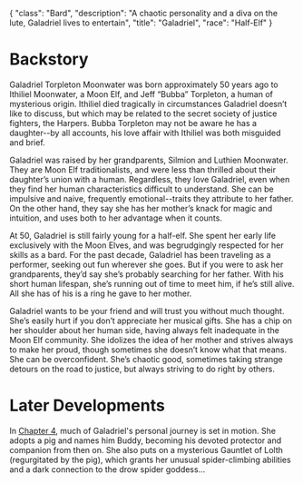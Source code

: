 {
    "class": "Bard",
    "description": "A chaotic personality and a diva on the lute, Galadriel lives to entertain",
    "title": "Galadriel",
    "race": "Half-Elf"
}

# Backstory 

Galadriel Torpleton Moonwater was born approximately 50 years ago to Ithiliel Moonwater, a Moon Elf, and Jeff “Bubba” Torpleton, a human of mysterious origin. Ithiliel died tragically in circumstances Galadriel doesn’t like to discuss, but which may be related to the secret society of justice fighters, the Harpers. Bubba Torpleton may not be aware he has a daughter--by all accounts, his love affair with Ithiliel was both misguided and brief. 

Galadriel was raised by her grandparents, Silmion and Luthien Moonwater. They are Moon Elf traditionalists, and were less than thrilled about their daughter’s union with a human. Regardless, they love Galadriel, even when they find her human characteristics difficult to understand. She can be impulsive and naive, frequently emotional--traits they attribute to her father. On the other hand, they say she has her mother’s knack for magic and intuition, and uses both to her advantage when it counts.

At 50, Galadriel is still fairly young for a half-elf. She spent her early life exclusively with the Moon Elves, and was begrudgingly respected for her skills as a bard. For the past decade, Galadriel has been traveling as a performer, seeking out fun wherever she goes. But if you were to ask her grandparents, they’d say she’s probably searching for her father. With his short human lifespan, she’s running out of time to meet him, if he’s still alive. All she has of his is a ring he gave to her mother.

Galadriel wants to be your friend and will trust you without much thought. She’s easily hurt if you don’t appreciate her musical gifts. She has a chip on her shoulder about her human side, having always felt inadequate in the Moon Elf community. She idolizes the idea of her mother and strives always to make her proud, though sometimes she doesn’t know what that means. She can be overconfident. She’s chaotic good, sometimes taking strange detours on the road to justice, but always striving to do right by others.

# Later Developments

In [Chapter 4](/chapters/porcine-comity/), much of Galadriel's personal journey is set in motion. She adopts a pig and names him Buddy, becoming his devoted protector and companion from then on. She also puts on a mysterious Gauntlet of Lolth (regurgitated by the pig), which grants her unusual spider-climbing abilities and a dark connection to the drow spider goddess...